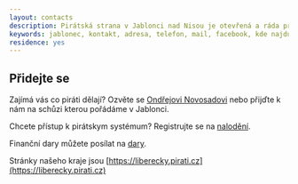 ```yaml
---
layout: contacts
description: Pirátská strana v Jablonci nad Nisou je otevřená a ráda přivítá dobrovolníky a odpoví na dotazy kritiků.
keywords: jablonec, kontakt, adresa, telefon, mail, facebook, kde najdu, kde jsou
residence: yes
---
```


## Přidejte se

Zajímá vás co piráti dělají? Ozvěte se [Ondřejovi Novosadovi](/lide/ondrej-novosad/) nebo přijďte k nám na schůzi kterou pořádáme v Jablonci.

Chcete přístup k pirátskym systémum? Registrujte se na [nalodění](https://nalodeni.pirati.cz/).

Finanční dary můžete posílat na [dary](https://dary.pirati.cz). 

Stránky našeho kraje jsou [https://liberecky.pirati.cz](https://liberecky.pirati.cz)

